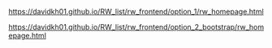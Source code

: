 
https://davidkh01.github.io/RW_list/rw_frontend/option_1/rw_homepage.html

https://davidkh01.github.io/RW_list/rw_frontend/option_2_bootstrap/rw_homepage.html
